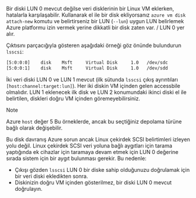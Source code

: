 Bir diski LUN 0 mevcut değilse veri disklerinin bir Linux VM eklerken, hatalarla karşılaşabilir. Kullanarak el ile bir disk ekliyorsanız `azure vm disk attach-new` komutu ve belirtirseniz bir LUN (`--lun`) uygun LUN belirlemek Azure platformu izin vermek yerine dikkatli bir disk zaten var. / LUN 0 yer alır. 

Çıktısını parçacığıyla gösteren aşağıdaki örneği göz önünde bulundurun `lsscsi`:

```bash
[5:0:0:0]    disk    Msft     Virtual Disk     1.0   /dev/sdc 
[5:0:0:1]    disk    Msft     Virtual Disk     1.0   /dev/sdd 
```

İki veri diski LUN 0 ve LUN 1 mevcut (ilk sütunda `lsscsi` çıkış ayrıntıları `[host:channel:target:lun]`). Her iki diskin VM içinden gelen accessbile olmalıdır. LUN 1 eklenecek ilk disk ve LUN 2 konumundaki ikinci diski el ile belirtilen, diskleri doğru VM içinden göremeyebilirsiniz.

> [!NOTE]
> Azure `host` değer 5 Bu örneklerde, ancak bu seçtiğiniz depolama türüne bağlı olarak değişebilir.
> 
> 

Bu disk davranış Azure sorun ancak Linux çekirdek SCSI belirtimleri izleyen yolu değil. Linux çekirdek SCSI veri yoluna bağlı aygıtları için tarama yaptığında ek cihazlar için taramaya devam etmek için LUN 0 değerine sırada sistem için bir aygıt bulunması gerekir. Bu nedenle:

* Çıkışı gözden `lsscsi` LUN 0 bir diske sahip olduğunuzu doğrulamak için bir veri diski ekledikten sonra.
* Diskinizin doğru VM içinden gösterilmez, bir diski LUN 0 mevcut doğrulayın.

